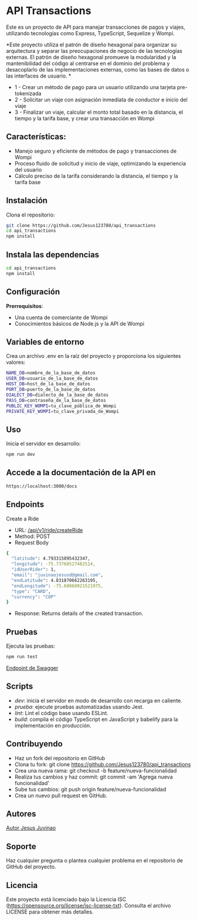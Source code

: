 # API Transactions

Este es un proyecto de API para manejar transacciones de pagos y viajes, utilizando tecnologías como Express, TypeScript, Sequelize y Wompi.

*Este proyecto utiliza el patrón de diseño hexagonal para organizar su arquitectura y separar las preocupaciones de negocio de las tecnologías externas. El patrón de diseño hexagonal promueve la modularidad y la mantenibilidad del código al centrarse en el dominio del problema y desacoplarlo de las implementaciones externas, como las bases de datos o las interfaces de usuario.
*

- 1 - Crear un método de pago para un usuario utilizando una tarjeta pre-tokenizada
- 2 - Solicitar un viaje con asignación inmediata de conductor e inicio del viaje
- 3 - Finalizar un viaje, calcular el monto total basado en la distancia, el tiempo y la tarifa base, y crear una transacción en Wompi

## Características:

- Manejo seguro y eficiente de métodos de pago y transacciones de Wompi
- Proceso fluido de solicitud y inicio de viaje, optimizando la experiencia del usuario
- Cálculo preciso de la tarifa considerando la distancia, el tiempo y la tarifa base

## Instalación

Clona el repositorio:
```bash
git clone https://github.com/Jesus123780/api_transactions
cd api_transactions
npm install
```

## Instala las dependencias
```bash
cd api_transactions
npm install
```

## Configuración

**Prerrequisitos**:

- Una cuenta de comerciante de Wompi
- Conocimientos básicos de Node.js y la API de Wompi

## Variables de entorno

Crea un archivo .env en la raíz del proyecto y proporciona los siguientes valores:

```bash
NAME_DB=nombre_de_la_base_de_datos
USER_DB=usuario_de_la_base_de_datos
HOST_DB=host_de_la_base_de_datos
PORT_DB=puerto_de_la_base_de_datos
DIALECT_DB=dialecto_de_la_base_de_datos
PASS_DB=contraseña_de_la_base_de_datos
PUBLIC_KEY_WOMPI=tu_clave_pública_de_Wompi
PRIVATE_KEY_WOMPI=tu_clave_privada_de_Wompi
```
## Uso
Inicia el servidor en desarrollo:

```bash
npm run dev
```

## Accede a la documentación de la API en

```bash
https://localhost:3000/docs
```

## Endpoints

Create a Ride

- URL: [/api/v1/ride/createRide](https://api-transactions-vqu3.onrender.com/api/v1/ride/createRide)
- Method: POST
- Request Body
```bash
{
  "latitude": 4.793315895432347,
  "longitude": -75.73768527482514,
  "idUserRider": 1,
  "email": "juvinaojesusd@gmail.com",
  "endLatitude": 4.831870662263195,
  "endLongitude": -75.68060921521975,
  "type": "CARD",
  "currency": "COP"
}
```
- Response: Returns details of the created transaction.

## Pruebas
Ejecuta las pruebas:

```bash
npm run test
```

[Endpoint de Swagger](https://api-transactions-vqu3.onrender.com/docs/)


## Scripts
- *dev*: inicia el servidor en modo de desarrollo con recarga en caliente.
- *prueba*: ejecute pruebas automatizadas usando Jest.
- *lint*: Lint el código base usando ESLint.
- *build*: compila el código TypeScript en JavaScript y babelify para la implementación en producción.

## Contribuyendo
- Haz un fork del repositorio en GitHub
- Clona tu fork: git clone https://github.com/Jesus123780/api_transactions
- Crea una nueva rama: git checkout -b feature/nueva-funcionalidad
- Realiza tus cambios y haz commit: git commit -am 'Agrega nueva funcionalidad'
- Sube tus cambios: git push origin feature/nueva-funcionalidad
- Crea un nuevo pull request en GitHub.

## Autores
[Autor Jesus Juvinao](https://wa.link/eyrc66)

## Soporte
Haz cualquier pregunta o plantea cualquier problema en el repositorio de GitHub del proyecto.

## Licencia

Este proyecto está licenciado bajo la Licencia ISC (https://opensource.org/license/isc-license-txt). Consulta el archivo LICENSE para obtener más detalles.